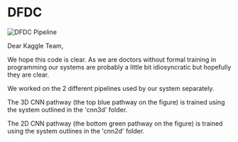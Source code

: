 # DFDC

![DFDC Pipeline](https://james.dev/img/approach_large.PNG)
 
Dear Kaggle Team,

We hope this code is clear. As we are doctors without formal training in programming our systems are probably a little bit idiosyncratic but hopefully they are clear.

We worked on the 2 different pipelines used by our system separately.

The 3D CNN pathway (the top blue pathway on the figure) is trained using the system outlined in the 'cnn3d' folder.

The 2D CNN pathway (the bottom green pathway on the figure) is trained using the system outlines in the 'cnn2d' folder.
